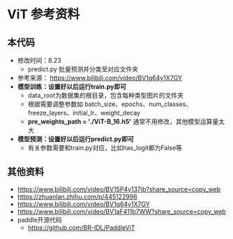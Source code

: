 # ViT 参考资料
## 本代码
  * 修改时间：8.23
    * predict.py 批量预测并分类至对应文件夹
  * 参考来源： https://www.bilibili.com/video/BV1q64y1X7GY
  * **模型训练：设置好以后运行train.py即可**
    * data_root为数据集的根目录，包含每种类型图片的文件夹
    * 根据需要调整参数如 batch_size、epochs、num_classes、freeze_layers、initial_lr、weight_decay 
    * **pre_weights_path = './ViT-B_16.h5'** 通常不用修改，其他模型运算量太大
  * **模型预测：设置好以后运行predict.py即可**
    * 有关参数需要和train.py对应，比如has_logit都为False等



## 其他资料
* https://www.bilibili.com/video/BV15P4y137jb?share_source=copy_web
* https://zhuanlan.zhihu.com/p/445122996
* https://www.bilibili.com/video/BV1q64y1X7GY
* https://www.bilibili.com/video/BV1aF411b7WW?share_source=copy_web
* paddle开源代码 
  * https://github.com/BR-IDL/PaddleViT

